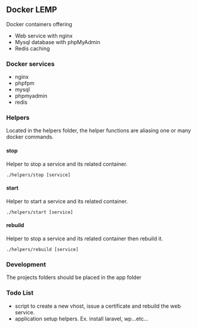 ## Docker LEMP  

Docker containers offering  
* Web service with nginx
* Mysql database with phpMyAdmin
* Redis caching

### Docker services
* nginx
* phpfpm
* mysql
* phpmyadmin
* redis

### Helpers
Located in the helpers folder, the helper functions are aliasing one or many docker commands.

#### stop
Helper to stop a service and its related container.
```
./helpers/stop [service]
```

#### start
Helper to start a service and its related container.
```
./helpers/start [service]
```

#### rebuild
Helper to stop a service and its related container then rebuild it.
```
./helpers/rebuild [service]
```

### Development
The projects folders should be placed in the app folder

### Todo List
* script to create a new vhost, issue a certificate and rebuild the web service.
* application setup helpers. Ex. install laravel, wp...etc...
